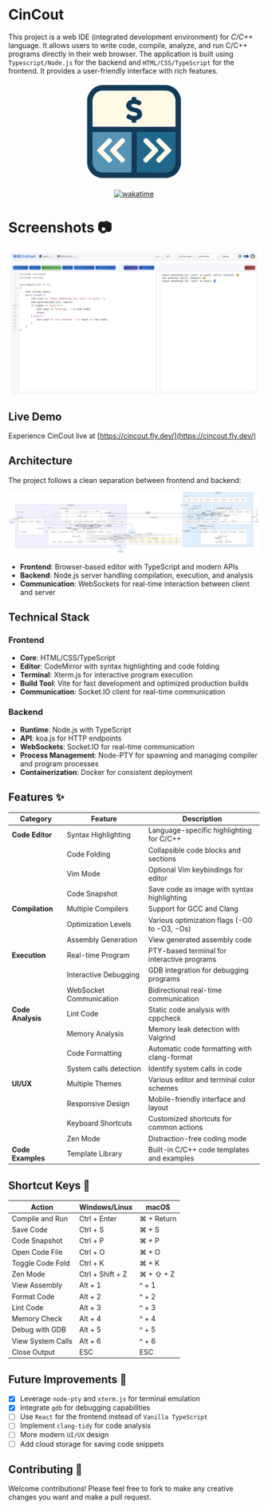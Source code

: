 # CinCout

This project is a web IDE (integrated development environment) for _C/C++_ language. It allows users to write code, compile, analyze, and run C/C++ programs directly in their web browser. The application is built using `Typescript/Node.js` for the backend and `HTML/CSS/TypeScript` for the frontend. It provides a user-friendly interface with rich features.

<div align="center">
<img src="frontend/assets/cincout.png" alt="logo" width="200" />

[![wakatime](https://wakatime.com/badge/github/Pp3ng/CinCout.svg)](https://wakatime.com/badge/github/Pp3ng/CinCout)

</div>

# Screenshots 📷

![sample](README/sample.png)

## Live Demo

Experience CinCout live at [https://cincout.fly.dev/](https://cincout.fly.dev/)

## Architecture

The project follows a clean separation between frontend and backend:

![architecture](README/Architecture.png)

- **Frontend**: Browser-based editor with TypeScript and modern APIs
- **Backend**: Node.js server handling compilation, execution, and analysis
- **Communication**: WebSockets for real-time interaction between client and server

## Technical Stack

### Frontend

- **Core**: HTML/CSS/TypeScript
- **Editor**: CodeMirror with syntax highlighting and code folding
- **Terminal**: Xterm.js for interactive program execution
- **Build Tool**: Vite for fast development and optimized production builds
- **Communication**: Socket.IO client for real-time communication

### Backend

- **Runtime**: Node.js with TypeScript
- **API**: koa.js for HTTP endpoints
- **WebSockets**: Socket.IO for real-time communication
- **Process Management**: Node-PTY for spawning and managing compiler and program processes
- **Containerization**: Docker for consistent deployment

## Features ✨

| Category          | Feature                 | Description                                  |
| ----------------- | ----------------------- | -------------------------------------------- |
| **Code Editor**   | Syntax Highlighting     | Language-specific highlighting for C/C++     |
|                   | Code Folding            | Collapsible code blocks and sections         |
|                   | Vim Mode                | Optional Vim keybindings for editor          |
|                   | Code Snapshot           | Save code as image with syntax highlighting  |
| **Compilation**   | Multiple Compilers      | Support for GCC and Clang                    |
|                   | Optimization Levels     | Various optimization flags (-O0 to -O3, -Os) |
|                   | Assembly Generation     | View generated assembly code                 |
| **Execution**     | Real-time Program       | PTY-based terminal for interactive programs  |
|                   | Interactive Debugging   | GDB integration for debugging programs       |
|                   | WebSocket Communication | Bidirectional real-time communication        |
| **Code Analysis** | Lint Code               | Static code analysis with cppcheck           |
|                   | Memory Analysis         | Memory leak detection with Valgrind          |
|                   | Code Formatting         | Automatic code formatting with clang-format  |
|                   | System calls detection  | Identify system calls in code                |
| **UI/UX**         | Multiple Themes         | Various editor and terminal color schemes    |
|                   | Responsive Design       | Mobile-friendly interface and layout         |
|                   | Keyboard Shortcuts      | Customized shortcuts for common actions      |
|                   | Zen Mode                | Distraction-free coding mode                 |
| **Code Examples** | Template Library        | Built-in C/C++ code templates and examples   |

## Shortcut Keys 🔑

| Action            | Windows/Linux    | macOS      |
| ----------------- | ---------------- | ---------- |
| Compile and Run   | Ctrl + Enter     | ⌘ + Return |
| Save Code         | Ctrl + S         | ⌘ + S      |
| Code Snapshot     | Ctrl + P         | ⌘ + P      |
| Open Code File    | Ctrl + O         | ⌘ + O      |
| Toggle Code Fold  | Ctrl + K         | ⌘ + K      |
| Zen Mode          | Ctrl + Shift + Z | ⌘ + ⇧ + Z  |
| View Assembly     | Alt + 1          | ^ + 1      |
| Format Code       | Alt + 2          | ^ + 2      |
| Lint Code         | Alt + 3          | ^ + 3      |
| Memory Check      | Alt + 4          | ^ + 4      |
| Debug with GDB    | Alt + 5          | ^ + 5      |
| View System Calls | Alt + 6          | ^ + 6      |
| Close Output      | ESC              | ESC        |

## Future Improvements 🚀

- [x] Leverage `node-pty` and `xterm.js` for terminal emulation
- [x] Integrate `gdb` for debugging capabilities
- [ ] Use `React` for the frontend instead of `Vanilla TypeScript`
- [ ] Implement `clang-tidy` for code analysis
- [ ] More modern `UI/UX` design
- [ ] Add cloud storage for saving code snippets

## Contributing 🤝

Welcome contributions! Please feel free to fork to make any creative changes you want and make a pull request.
